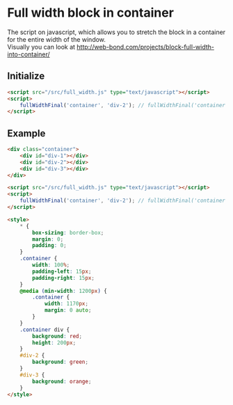 Full width block in container
============
The script on javascript, which allows you to stretch the block in a container for the entire width of the window. 
<br>
Visually you can look at http://web-bond.com/projects/block-full-width-into-container/

Initialize
------------
```html
<script src="/src/full_width.js" type="text/javascript"></script>
<script>
    fullWidthFinal('container', 'div-2'); // fullWidthFinal('container class', 'block id');
</script>
```

Example
-----------
```html
<div class="container">
    <div id="div-1"></div>
    <div id="div-2"></div>
    <div id="div-3"></div>
</div>

<script src="/src/full_width.js" type="text/javascript"></script>
<script>
    fullWidthFinal('container', 'div-2'); // fullWidthFinal('container class', 'block id');
</script>

<style>
    * {
        box-sizing: border-box;
        margin: 0;
        padding: 0;
    }
    .container {
        width: 100%;
        padding-left: 15px;
        padding-right: 15px;
    }
    @media (min-width: 1200px) {
        .container {
            width: 1170px;
            margin: 0 auto;
        }
    }
    .container div {
        background: red;
        height: 200px;
    }
    #div-2 {
        background: green;
    }
    #div-3 {
        background: orange;
    }
</style>
```
